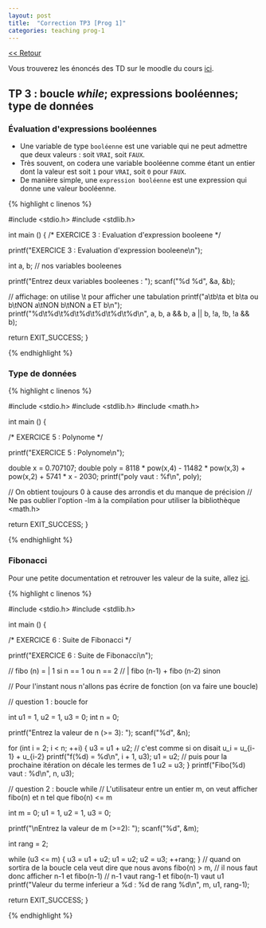 ```yaml
---
layout: post
title:  "Correction TP3 [Prog 1]"
categories: teaching prog-1
---
```


[<< Retour](/blog)

<p>Vous trouverez les énoncés des TD sur le moodle du cours <a href="https://moodlelms.univ-paris13.fr/course/view.php?id=1394">ici</a>.</p>

<h2 class="listing">TP 3 : boucle <i>while</i>; expressions booléennes; type de données </h2>

<h3>Évaluation d'expressions booléennes</h3>

<ul class="tips">
  <li>
    Une variable de type <code>booléenne</code> est une variable qui ne peut admettre que deux valeurs : soit <code>VRAI</code>, soit <code>FAUX</code>.
  </li>
  <li>
    Très souvent, on codera une variable booléenne comme étant un entier dont la valeur est soit <code>1</code> pour <code>VRAI</code>, soit <code>0</code> pour <code>FAUX</code>.
  </li>
  <li>
    De manière simple, une <code>expression booléenne</code> est une expression qui donne une valeur booléenne.
  </li>
</ul>

{% highlight c linenos %}

#include <stdio.h>
#include <stdlib.h>

int main () {
  /* EXERCICE 3 : Evaluation d'expression booleene */

  printf("EXERCICE 3 : Evaluation d'expression booleene\n");

  int a, b; // nos variables booleenes

  printf("Entrez deux variables booleenes : ");
  scanf("%d %d", &a, &b);

  // affichage: on utilise \t pour afficher une tabulation
  printf("a\tb\ta et b\ta ou b\tNON a\tNON b\tNON a ET b\n");
  printf("%d\t%d\t%d\t%d\t%d\t%d\t%d\n", a, b, a && b, a || b, !a, !b, !a && b);

  return EXIT_SUCCESS;
}

{% endhighlight %}

<h3>Type de données</h3>

{% highlight c linenos %}

#include <stdio.h>
#include <stdlib.h>
#include <math.h>

int main () {

  /* EXERCICE 5 : Polynome */

  printf("EXERCICE 5 : Polynome\n");

  double x = 0.707107;
  double poly = 8118 * pow(x,4) - 11482 * pow(x,3) + pow(x,2) + 5741 * x - 2030;
  printf("poly vaut : %f\n", poly);

  // On obtient toujours 0 à cause des arrondis et du manque de précision
  // Ne pas oublier l'option -lm à la compilation pour utiliser la bibliothèque <math.h>

  return EXIT_SUCCESS;
}

{% endhighlight %}

<h3>Fibonacci</h3>

Pour une petite documentation et retrouver les valeur de la suite, allez [ici]("https://fr.wikipedia.org/wiki/Suite_de_Fibonacci").

{% highlight c linenos %}

#include <stdio.h>
#include <stdlib.h>

int main () {

  /* EXERCICE 6 : Suite de Fibonacci */

  printf("EXERCICE 6 : Suite de Fibonacci\n");

  // fibo (n) =   | 1 si n == 1 ou n == 2
  //              | fibo (n-1) + fibo (n-2) sinon

  // Pour l'instant nous n'allons pas écrire de fonction (on va faire une boucle)

  // question 1 : boucle for

  int u1 = 1, u2 = 1, u3 = 0;
  int n = 0;

  printf("Entrez la valeur de n (>= 3): ");
  scanf("%d", &n);


  for (int i = 2; i < n; ++i) {
    u3 = u1 + u2; // c'est comme si on disait u_i = u_{i-1} + u_{i-2}
    printf("f(%d) = %d\n", i + 1, u3);
    u1 = u2;  // puis pour la prochaine itération on décale les termes de 1
    u2 = u3;
  }
  printf("Fibo(%d) vaut : %d\n", n, u3);

  // question 2 : boucle while
  // L'utilisateur entre un entier m, on veut afficher fibo(n) et n tel que fibo(n) <= m

  int m = 0;
  u1 = 1, u2 = 1, u3 = 0;

  printf("\nEntrez la valeur de m (>=2): ");
  scanf("%d", &m);

  int rang = 2;

  while (u3 <= m) {
    u3 = u1 + u2;
    u1 = u2;
    u2 = u3;
    ++rang;
  }
  // quand on sortira de la boucle cela veut dire que nous avons fibo(n) > m,
  // il nous faut donc afficher n-1 et fibo(n-1)
  // n-1 vaut rang-1 et fibo(n-1) vaut u1
  printf("Valeur du terme inferieur a %d : %d de rang %d\n", m, u1, rang-1);

  return EXIT_SUCCESS;
}

{% endhighlight %}
